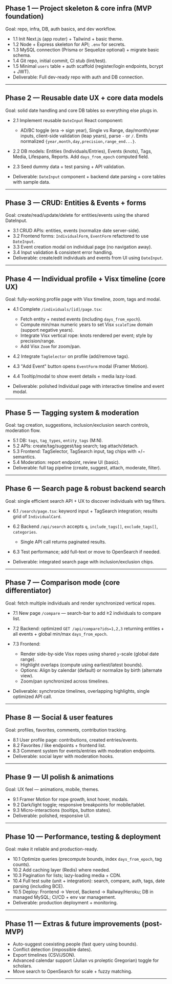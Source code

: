 ## Phase 1 — Project skeleton & core infra (MVP foundation)

Goal: repo, infra, DB, auth basics, and dev workflow.

* 1.1 Init Next.js (app router) + Tailwind + basic theme.
* 1.2 Node + Express skeleton for API; `.env` for secrets.
* 1.3 MySQL connection (Prisma or Sequelize optional) + migrate basic schema.
* 1.4 Git repo, initial commit, CI stub (lint/test).
* 1.5 Minimal `users` table + auth scaffold (register/login endpoints, bcrypt + JWT).
* Deliverable: Full dev-ready repo with auth and DB connection.

---

## Phase 2 — Reusable date UX + core data models

Goal: solid date handling and core DB tables so everything else plugs in.

* 2.1 Implement reusable `DateInput` React component:

  * AD/BC toggle (era → sign year), Single vs Range, day/month/year inputs, client-side validation (leap years), parse `-` or `/`. Emits normalized `{year,month,day,precision,range_end...}`.
* 2.2 DB models: Entities (Individuals/Entries), Events (knots), Tags, Media, Lifespans, Reports. Add `days_from_epoch` computed field.
* 2.3 Seed dummy data + test parsing + API validation.
* Deliverable: `DateInput` component + backend date parsing + core tables with sample data.

---

## Phase 3 — CRUD: Entities & Events + forms

Goal: create/read/update/delete for entities/events using the shared DateInput.

* 3.1 CRUD APIs: entities, events (normalize date server-side).
* 3.2 Frontend forms: `IndividualForm`, `EventForm` refactored to use `DateInput`.
* 3.3 Event creation modal on individual page (no navigation away).
* 3.4 Input validation & consistent error handling.
* Deliverable: create/edit individuals and events from UI using `DateInput`.

---

## Phase 4 — Individual profile + Visx timeline (core UX)

Goal: fully-working profile page with Visx timeline, zoom, tags and modal.

* 4.1 Complete `/individuals/[id]/page.tsx`:

  * Fetch entity + nested events (including `days_from_epoch`).
  * Compute min/max numeric years to set Visx `scaleTime` domain (support negative years).
  * Integrate Visx vertical rope: knots rendered per event; style by precision/range.
  * Add Visx `Zoom` for zoom/pan.
* 4.2 Integrate `TagSelector` on profile (add/remove tags).
* 4.3 "Add Event" button opens `EventForm` modal (Framer Motion).
* 4.4 Tooltip/modal to show event details + media lazy-load.
* Deliverable: polished Individual page with interactive timeline and event modal.

---

## Phase 5 — Tagging system & moderation

Goal: tag creation, suggestions, inclusion/exclusion search controls, moderation flow.

* 5.1 DB: `tags`, `tag_types`, `entity_tags` (M\:N).
* 5.2 APIs: create/tag/suggest/tag search; tag attach/detach.
* 5.3 Frontend: TagSelector, TagSearch input, tag chips with +/− semantics.
* 5.4 Moderation: report endpoint, review UI (basic).
* Deliverable: full tag pipeline (create, suggest, attach, moderate, filter).

---

## Phase 6 — Search page & robust backend search

Goal: single efficient search API + UX to discover individuals with tag filters.

* 6.1 `/search/page.tsx`: keyword input + TagSearch integration; results grid of `IndividualCard`.
* 6.2 Backend `/api/search` accepts `q`, `include_tags[]`, `exclude_tags[]`, `categories`.

  * Single API call returns paginated results.
* 6.3 Test performance; add full-text or move to OpenSearch if needed.
* Deliverable: integrated search page with inclusion/exclusion chips.

---

## Phase 7 — Comparison mode (core differentiator)

Goal: fetch multiple individuals and render synchronized vertical ropes.

* 7.1 New page `/compare` — search-bar to add ≥2 individuals to compare list.
* 7.2 Backend: optimized `GET /api/compare?ids=1,2,3` returning entities + all events + global min/max `days_from_epoch`.
* 7.3 Frontend:

  * Render side-by-side Visx ropes using shared `y`-scale (global date range).
  * Highlight overlaps (compute using earliest/latest bounds).
  * Options: Align by calendar (default) or normalize by birth (alternate view).
  * Zoom/pan synchronized across timelines.
* Deliverable: synchronize timelines, overlapping highlights, single optimized API call.

---

## Phase 8 — Social & user features

Goal: profiles, favorites, comments, contribution tracking.

* 8.1 User profile page: contributions, created entries/events.
* 8.2 Favorites / like endpoints + frontend list.
* 8.3 Comment system for events/entries with moderation endpoints.
* Deliverable: social layer with moderation hooks.

---

## Phase 9 — UI polish & animations

Goal: UX feel — animations, mobile, themes.

* 9.1 Framer Motion for rope growth, knot hover, modals.
* 9.2 Dark/light toggle; responsive breakpoints for mobile/tablet.
* 9.3 Micro-interactions (tooltips, button states).
* Deliverable: polished, responsive UI.

---

## Phase 10 — Performance, testing & deployment

Goal: make it reliable and production-ready.

* 10.1 Optimize queries (precompute bounds, index `days_from_epoch`, tag counts).
* 10.2 Add caching layer (Redis) where needed.
* 10.3 Pagination for lists; lazy-loading media + CDN.
* 10.4 Full test suite (unit + integration): search, compare, auth, tags, date parsing (including BCE).
* 10.5 Deploy: Frontend → Vercel, Backend → Railway/Heroku; DB in managed MySQL; CI/CD + env var management.
* Deliverable: production deployment + monitoring.

---

## Phase 11 — Extras & future improvements (post-MVP)

* Auto-suggest coexisting people (fast query using bounds).
* Conflict detection (impossible dates).
* Export timelines (CSV/JSON).
* Advanced calendar support (Julian vs proleptic Gregorian) toggle for scholars.
* Move search to OpenSearch for scale + fuzzy matching.

---